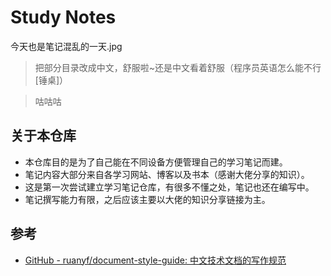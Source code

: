 # Study Notes

今天也是笔记混乱的一天.jpg

> 把部分目录改成中文，舒服啦~还是中文看着舒服（程序员英语怎么能不行[锤桌]）

> 咕咕咕

## 关于本仓库

- 本仓库目的是为了自己能在不同设备方便管理自己的学习笔记而建。
- 笔记内容大部分来自各学习网站、博客以及书本（感谢大佬分享的知识）。
- 这是第一次尝试建立学习笔记仓库，有很多不懂之处，笔记也还在编写中。
- 笔记撰写能力有限，之后应该主要以大佬的知识分享链接为主。

## 参考

- [GitHub - ruanyf/document-style-guide: 中文技术文档的写作规范](https://github.com/ruanyf/document-style-guide)

  
